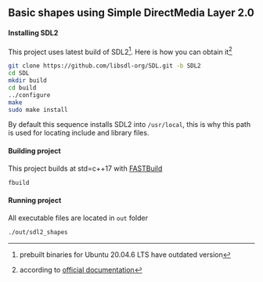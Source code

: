 ## Basic shapes using Simple DirectMedia Layer 2.0

#### Installing SDL2

This project uses latest build of SDL2[^1]. Here is how you can obtain it[^2]
```bash
git clone https://github.com/libsdl-org/SDL.git -b SDL2
cd SDL
mkdir build
cd build
../configure
make
sudo make install
```

By default this sequence installs SDL2 into `/usr/local`, this is why this path
is used for locating include and library files.

#### Building project

This project builds at std=c++17 with [FASTBuild](https://fastbuild.org/docs/home.html)

```bash
fbuild
```

#### Running project

All executable files are located in `out` folder

```bash
./out/sdl2_shapes
```

[^1]: prebuilt binaries for Ubuntu 20.04.6 LTS have outdated version  
[^2]: according to [official documentation](https://wiki.libsdl.org/SDL2/Installation)
